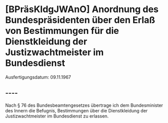 # [BPräsKldgJWAnO] Anordnung des Bundespräsidenten über den Erlaß von Bestimmungen für die Dienstkleidung der Justizwachtmeister im Bundesdienst

Ausfertigungsdatum: 09.11.1967

 

## ----

Nach § 76 des Bundesbeamtengesetzes übertrage ich dem Bundesminister des Innern die Befugnis, Bestimmungen über die Dienstkleidung der Justizwachtmeister im Bundesdienst zu erlassen.
